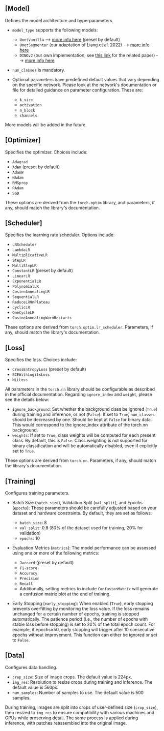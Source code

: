 
## [Model]
Defines the model architecture and hyperparameters.

- `model_type` supports the following models:
  - `UnetVanilla` --> [more info here](https://github.com/FloFive/SCHISM/blob/main/docs/UnetVanilla.md) (preset by default)
  - `UnetSegmentor` (our adaptation of Liang et al. 2022) --> [more info here](https://github.com/FloFive/SCHISM/blob/main/docs/UnetSegmentor.md)
  - `DINOv2` (our own implementation; see [this link](https://github.com/FloFive) for the related paper) --> [more info here](https://github.com/FloFive/SCHISM/blob/main/docs/DINOv2.md)

- `num_classes` is mandatory.
- Optional parameters have predefined default values that vary depending on the specific network. Please look at the network's documentation or file for detailed guidance on parameter configuration. These are:
  - `k_size`
  - `activation`
  - `n_block`
  - `channels` 

  
More models will be added in the future.

## [Optimizer]
Specifies the optimizer. Choices include:

- `Adagrad`
- `Adam` (preset by default)
- `AdamW`
- `NAdam`
- `RMSprop`
- `RAdam`
- `SGD`

These options are derived from the `torch.optim` library, and parameters, if any, should match the library's documentation.

## [Scheduler]
Specifies the learning rate scheduler. Options include:

- `LRScheduler`
- `LambdaLR`
- `MultiplicativeLR`
- `StepLR`
- `MultiStepLR`
- `ConstantLR` (preset by default)
- `LinearLR`
- `ExponentialLR`
- `PolynomialLR`
- `CosineAnnealingLR`
- `SequentialLR`
- `ReduceLROnPlateau`
- `CyclicLR`
- `OneCycleLR`
- `CosineAnnealingWarmRestarts`

These options are derived from `torch.optim.lr_scheduler`. Parameters, if any, should match the library's documentation.

## [Loss]
Specifies the loss. Choices include:

- `CrossEntropyLoss` (preset by default)
- `BCEWithLogitsLoss`
- `NLLLoss`

All parameters in the `torch.nn` library should be configurable as described in the official documentation. Regarding `ignore_index` and `weight`, please see the details below:
- `ignore_background`: Set whether the background class be ignored (`True`) during training and inference, or not (`False`). If set to `True`, `num_classes` should be decreased by one. Should be kept at `False` for binary data. This would correspond to the ignore_index attribute of the torch.nn background.
- `weights`: If set to `True`, class weights will be computed for each present class. By default, this is `False`. Class weighting is not supported for binary classification and will be automatically disabled, even if explicitly set to `True`.


These options are derived from `torch.nn`. Parameters, if any, should match the library's documentation.

## [Training]
Configures training parameters.

- Batch Size (`batch_size`), Validation Split (`val_split`), and Epochs (`epochs`): These parameters should be carefully adjusted based on your dataset and hardware constraints. By default, they are set as follows:
  - `batch_size`: 8
  - `val_split`: 0.8 (80% of the dataset used for training, 20% for validation)
  - `epochs`: 10
    
- Evaluation Metrics (`metrics`): The model performance can be assessed using one or more of the following metrics:
  - `Jaccard` (preset by default)
  - `F1-score`
  - `Accuracy`
  - `Precision`
  - `Recall`
  - Additionally, setting metrics to include `ConfusionMatrix` will generate a confusion matrix plot at the end of training.
    
- Early Stopping (`early_stopping`): When enabled (`True`), early stopping prevents overfitting by monitoring the loss value. If the loss remains unchanged for a certain number of epochs, training is stopped automatically. The patience period (i.e., the number of epochs with stable loss before stopping) is set to 20% of the total epoch count. For example, if epochs=50, early stopping will trigger after 10 consecutive epochs without improvement. This function can either be ignored or set to `False`.

## [Data]
Configures data handling.

- `crop_size`: Size of image crops. The default value is 224px.
- `img_res`: Resolution to resize crops during training and inference. The default value is 560px.
- `num_samples`: Number of samples to use. The default value is 500 samples.

During training, images are split into crops of user-defined size (`crop_size`), then resized to `img_res` to ensure compatibility with various machines and GPUs while preserving detail. The same process is applied during inference, with patches reassembled into the original image.

